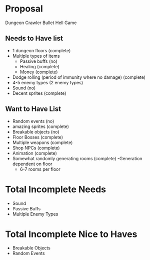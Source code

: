 # Proposal

Dungeon Crawler Bullet Hell Game

## Needs to Have list
- 1 dungeon floors (complete)
- Multiple types of items
    - Passive buffs (no)
    - Healing (complete)
    - Money (complete)
- Dodge rolling (period of immunity where no damage) (complete)
- 4-5 enemy types (2 enemy types)
- Sound (no)
- Decent sprites (complete)

## Want to Have List
- Random events (no)
- amazing sprites (complete)
- Breakable objects (no)
- Floor Bosses (complete)
- Multiple weapons (complete)
- Shop NPCs (complete)
- Animation (complete)
- Somewhat randomly generating rooms (complete)
    -Generation dependent on floor
    - 6-7 rooms per floor


# Total Incomplete Needs
- Sound
- Passive Buffs
- Multiple Enemy Types

# Total Incomplete Nice to Haves
- Breakable Objects
- Random Events